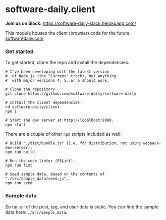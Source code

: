 # software-daily.client

**Join us on Slack:** https://software-daily-slack.herokuapp.com/

This module houses the client (browser) code for the future [softwaredaily.com](http://softwaredaily.com).

### Get started

To get started, clone the repo and install the dependencies.

```
# I've been developing with the latest version
#  of Node.js (the "Current" track), but anything
#  with major versions 4, 5, or 6 should work.

# Clone the repository.
git clone https://github.com/software-daily/software-daily

# Install the client dependencies.
cd software-daily/client
npm i

# Start the dev server at http://localhost:8080.
npm start
```

There are a couple of other `npm` scripts included as well:

```
# Build "./dist/bundle.js" (i.e. for distribution, not using webpack-dev-server).
npm run build

# Run the code linter (ESLint).
npm run lint

# Seed sample data, based on the contents of "./src/sample_data/seed.js".
npm run seed
```

### Sample data

So far, all of the post, tag, and user data is static. You can find the sample data here: `./src/sample_data`.
